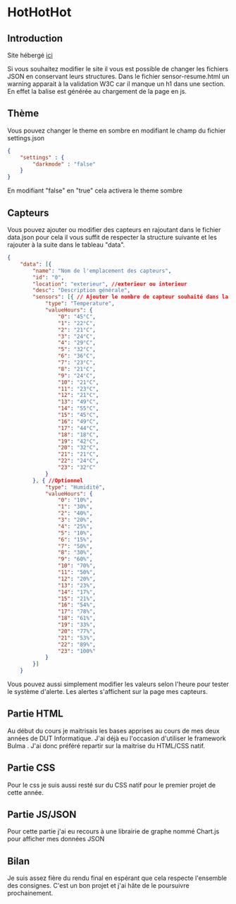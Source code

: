 
# HotHotHot

## Introduction
Site hébergé [ici](http://vixx.alwaysdata.net/)

Si vous souhaitez modifier le site il vous est possible de changer les fichiers JSON en conservant leurs structures.
Dans le fichier sensor-resume.html un warning apparait à la validation W3C car il manque un h1 dans une section. En effet la balise est générée au chargement de la page en js.

## Thème

Vous pouvez changer le theme en sombre en modifiant le champ du fichier settings.json 

```json
{
    "settings" : {
        "darkmode" : "false"
    }
}
```
En modifiant "false" en "true" cela activera le theme sombre 



## Capteurs

Vous pouvez ajouter ou modifier des capteurs en rajoutant dans le fichier data.json
pour cela il vous suffit de respecter la structure suivante et les rajouter à la suite dans le tableau "data".

```json
{
    "data": [{
        "name": "Nom de l'emplacement des capteurs",
        "id": "0",
        "location": "exterieur", //exterieur ou interieur
        "desc": "Description générale",
        "sensors": [{ // Ajouter le nombre de capteur souhaité dans la piece et leur valeurs selon l'heure
            "type": "Temperature",
            "valueHours": {
                "0": "45°C",
                "1": "22°C",
                "2": "21°C",
                "3": "24°C",
                "4": "29°C",
                "5": "32°C",
                "6": "36°C",
                "7": "23°C",
                "8": "21°C",
                "9": "24°C",
                "10": "21°C",
                "11": "23°C",
                "12": "21°C",
                "13": "49°C",
                "14": "55°C",
                "15": "45°C",
                "16": "49°C",
                "17": "44°C",
                "18": "18°C",
                "19": "42°C",
                "20": "32°C",
                "21": "21°C",
                "22": "24°C",
                "23": "32°C"
            }
        }, { //Optionnel 
            "type": "Humidité",
            "valueHours": {
                "0": "10%",
                "1": "30%",
                "2": "40%",
                "3": "20%",
                "4": "25%",
                "5": "10%",
                "6": "15%",
                "7": "50%",
                "8": "30%",
                "9": "60%",
                "10": "70%",
                "11": "50%",
                "12": "20%",
                "13": "23%",
                "14": "17%",
                "15": "21%",
                "16": "54%",
                "17": "78%",
                "18": "61%",
                "19": "33%",
                "20": "77%",
                "21": "53%",
                "22": "89%",
                "23": "100%"
            }
        }]
    }

```

Vous pouvez aussi simplement modifier les valeurs selon l'heure pour tester le système d'alerte. Les alertes s'affichent sur la page mes capteurs. 

## Partie HTML
Au début du cours je maitrisais les bases apprises au cours de mes deux années de DUT Informatique. J'ai déjà eu l'occasion d'utiliser le framework Bulma 
. J'ai donc préféré repartir sur la maitrise du HTML/CSS natif. 

## Partie CSS 
Pour le css je suis aussi resté sur du CSS natif pour le premier projet de cette année.

## Partie JS/JSON 
Pour cette partie j'ai eu recours à une librairie de graphe nommé Chart.js pour afficher mes données JSON 

## Bilan 
Je suis assez fière du rendu final en espérant que cela respecte l'ensemble des consignes. 
C'est un bon projet et j'ai hâte de le poursuivre prochainement.
